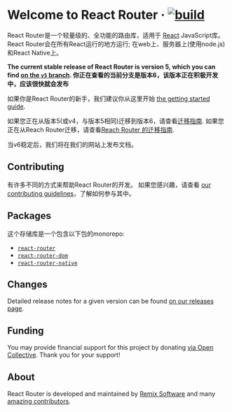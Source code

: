# Welcome to React Router &middot; [![build][build-badge]][build]

[build-badge]: https://img.shields.io/github/workflow/status/remix-run/react-router/test/dev?style=flat-square
[build]: https://github.com/remix-run/react-router/actions/workflows/test.yml

React Router是一个轻量级的、全功能的路由库，适用于 [React](https://reactjs.org) JavaScript库。 React Router会在所有React运行的地方运行;
在web上、服务器上(使用node.js)和React Native上。

**The current stable release of React Router is version 5, which you can find  [on the `v5` branch](https://github.com/remix-run/react-router/tree/v5). 你正在查看的当前分支是版本6，该版本正在积极开发中，应该很快就会发布**

如果你是React Router的新手，我们建议你从这里开始 [the getting started guide](/docs/getting-started/installation.md).

如果您正在从版本5(或v4，与版本5相同)迁移到版本6，请查看[迁移指南](/docs/guides/migrating-5-to-6.md). 如果您正在从Reach Router迁移，请查看[Reach Router 的迁移指南](/docs/guides/migrating-reach-to-6.md).

当v6稳定后，我们将在我们的网站上发布文档。

## Contributing

有许多不同的方式来帮助React Router的开发。
如果您感兴趣，请查看 [our contributing guidelines](CONTRIBUTING.md)，了解如何参与其中。
## Packages

这个存储库是一个包含以下包的monorepo:

- [`react-router`](/packages/react-router)
- [`react-router-dom`](/packages/react-router-dom)
- [`react-router-native`](/packages/react-router-native)

## Changes

Detailed release notes for a given version can be found [on our releases page](https://github.com/remix-run/react-router/releases).

## Funding

You may provide financial support for this project by donating [via Open Collective](https://opencollective.com/react-router). Thank you for your support!

## About

React Router is developed and maintained by [Remix Software](https://remix.run) and many [amazing contributors](https://github.com/remix-run/react-router/graphs/contributors).
